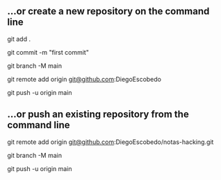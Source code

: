 ## **…or create a new repository on the command line**

git add .

git commit -m "first commit"

git branch -M main

git remote add origin git@github.com:DiegoEscobedo

git push -u origin main

## **…or push an existing repository from the command line**

git remote add origin git@github.com:DiegoEscobedo/notas-hacking.git

git branch -M main

git push -u origin main